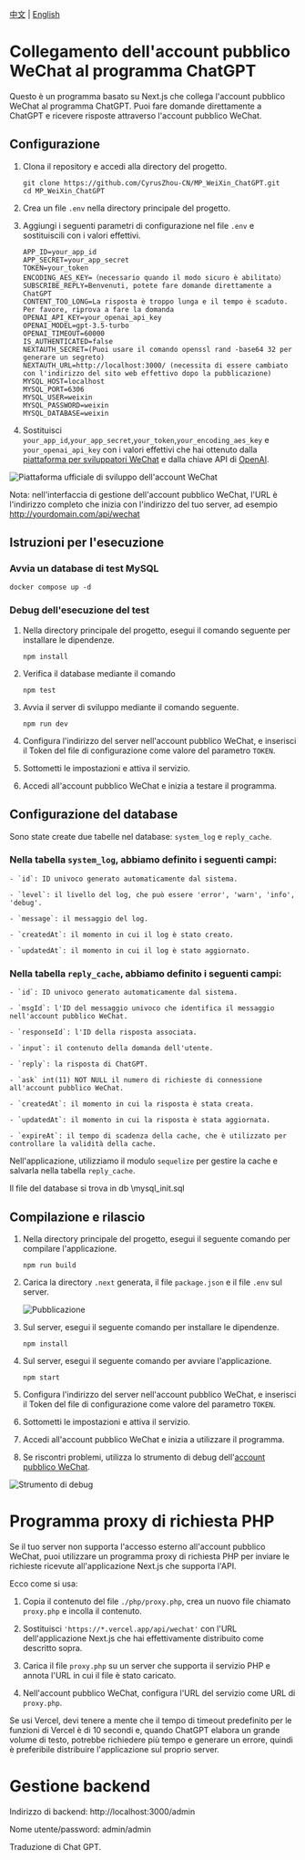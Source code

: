 [中文](README.md) | [English](README.EN.md)

# Collegamento dell'account pubblico WeChat al programma ChatGPT

Questo è un programma basato su Next.js che collega l'account pubblico WeChat al programma ChatGPT. Puoi fare domande direttamente a ChatGPT e ricevere risposte attraverso l'account pubblico WeChat.

## Configurazione
1. Clona il repository e accedi alla directory del progetto.

   ```
   git clone https://github.com/CyrusZhou-CN/MP_WeiXin_ChatGPT.git
   cd MP_WeiXin_ChatGPT
   ```

2. Crea un file `.env` nella directory principale del progetto.

3. Aggiungi i seguenti parametri di configurazione nel file `.env` e sostituiscili con i valori effettivi.

   ```
   APP_ID=your_app_id
   APP_SECRET=your_app_secret
   TOKEN=your_token
   ENCODING_AES_KEY=（necessario quando il modo sicuro è abilitato）
   SUBSCRIBE_REPLY=Benvenuti, potete fare domande direttamente a ChatGPT
   CONTENT_TOO_LONG=La risposta è troppo lunga e il tempo è scaduto. Per favore, riprova a fare la domanda
   OPENAI_API_KEY=your_openai_api_key
   OPENAI_MODEL=gpt-3.5-turbo
   OPENAI_TIMEOUT=60000
   IS_AUTHENTICATED=false
   NEXTAUTH_SECRET=(Puoi usare il comando openssl rand -base64 32 per generare un segreto)
   NEXTAUTH_URL=http://localhost:3000/ (necessita di essere cambiato con l'indirizzo del sito web effettivo dopo la pubblicazione)
   MYSQL_HOST=localhost
   MYSQL_PORT=6306
   MYSQL_USER=weixin
   MYSQL_PASSWORD=weixin
   MYSQL_DATABASE=weixin
   ```

4. Sostituisci `your_app_id`,`your_app_secret`,`your_token`,`your_encoding_aes_key` e `your_openai_api_key` con i valori effettivi che hai ottenuto dalla [piattaforma per sviluppatori WeChat](https://mp.weixin.qq.com/debug/cgi-bin/sandbox?t=sandbox/login) e dalla chiave API di [OpenAI](https://platform.openai.com/account/api-keys).

![Piattaforma ufficiale di sviluppo dell'account WeChat](./public/images/weixin.jpg)

   Nota: nell'interfaccia di gestione dell'account pubblico WeChat, l'URL è l'indirizzo completo che inizia con l'indirizzo del tuo server, ad esempio http://yourdomain.com/api/wechat

## Istruzioni per l'esecuzione
### Avvia un database di test MySQL
```
docker compose up -d 
```

### Debug dell'esecuzione del test
1. Nella directory principale del progetto, esegui il comando seguente per installare le dipendenze.

   ```
   npm install
   ```

2. Verifica il database mediante il comando
   ```
   npm test
   ```
   
3. Avvia il server di sviluppo mediante il comando seguente.

   ```
   npm run dev
   ```

4. Configura l'indirizzo del server nell'account pubblico WeChat, e inserisci il Token del file di configurazione come valore del parametro `TOKEN`.

5. Sottometti le impostazioni e attiva il servizio.

6. Accedi all'account pubblico WeChat e inizia a testare il programma.

## Configurazione del database
Sono state create due tabelle nel database: `system_log` e `reply_cache`.

### Nella tabella `system_log`, abbiamo definito i seguenti campi:
```
- `id`: ID univoco generato automaticamente dal sistema.

- `level`: il livello del log, che può essere 'error', 'warn', 'info', 'debug'.

- `message`: il messaggio del log.

- `createdAt`: il momento in cui il log è stato creato.

- `updatedAt`: il momento in cui il log è stato aggiornato.
```

### Nella tabella `reply_cache`, abbiamo definito i seguenti campi:
```
- `id`: ID univoco generato automaticamente dal sistema.

- `msgId`: l'ID del messaggio univoco che identifica il messaggio nell'account pubblico WeChat.

- `responseId`: l'ID della risposta associata.

- `input`: il contenuto della domanda dell'utente.

- `reply`: la risposta di ChatGPT.

- `ask` int(11) NOT NULL il numero di richieste di connessione all'account pubblico WeChat.

- `createdAt`: il momento in cui la risposta è stata creata.

- `updatedAt`: il momento in cui la risposta è stata aggiornata.

- `expireAt`: il tempo di scadenza della cache, che è utilizzato per controllare la validità della cache.
```

Nell'applicazione, utilizziamo il modulo `sequelize` per gestire la cache e salvarla nella tabella `reply_cache`.

Il file del database si trova in db \mysql_init.sql

## Compilazione e rilascio
1. Nella directory principale del progetto, esegui il seguente comando per compilare l'applicazione.

   ```
   npm run build
   ```

2. Carica la directory `.next` generata, il file `package.json` e il file `.env` sul server.

   ![Pubblicazione](./public/images/next.jpg)

3. Sul server, esegui il seguente comando per installare le dipendenze.

   ```
   npm install
   ```

4. Sul server, esegui il seguente comando per avviare l'applicazione.

   ```
   npm start
   ```

5. Configura l'indirizzo del server nell'account pubblico WeChat, e inserisci il Token del file di configurazione come valore del parametro `TOKEN`. 

6. Sottometti le impostazioni e attiva il servizio.

7. Accedi all'account pubblico WeChat e inizia a utilizzare il programma.

8. Se riscontri problemi, utilizza lo strumento di debug dell'[account pubblico WeChat](https://mp.weixin.qq.com/debug).

![Strumento di debug](./public/images/wechat_debug.jpg)

# Programma proxy di richiesta PHP
Se il tuo server non supporta l'accesso esterno all'account pubblico WeChat, puoi utilizzare un programma proxy di richiesta PHP per inviare le richieste ricevute all'applicazione Next.js che supporta l'API.

Ecco come si usa:

1. Copia il contenuto del file `./php/proxy.php`, crea un nuovo file chiamato `proxy.php` e incolla il contenuto.

2. Sostituisci `'https://*.vercel.app/api/wechat'` con l'URL dell'applicazione Next.js che hai effettivamente distribuito come descritto sopra.

3. Carica il file `proxy.php` su un server che supporta il servizio PHP e annota l'URL in cui il file è stato caricato.

4. Nell'account pubblico WeChat, configura l'URL del servizio come URL di `proxy.php`.

Se usi Vercel, devi tenere a mente che il tempo di timeout predefinito per le funzioni di Vercel è di 10 secondi e, quando ChatGPT elabora un grande volume di testo, potrebbe richiedere più tempo e generare un errore, quindi è preferibile distribuire l'applicazione sul proprio server.

# Gestione backend
Indirizzo di backend: http://localhost:3000/admin

Nome utente/password: admin/admin

Traduzione di Chat GPT.